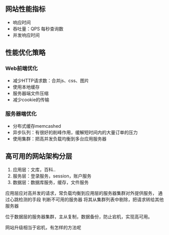 ## 网站性能指标
* 响应时间
* 吞吐量：QPS 每秒查询数
* 并发响应时间

## 性能优化策略
### Web前端优化
* 减少HTTP请求数：合并js、css、图片
* 使用本地缓存
* 服务器端文件压缩
* 减少cookie的传输

### 服务器端优化
* 分布式缓存memcashed
* 异步队列：有很好的削峰作用，缓解短时间内的大量订单的压力
* 使用集群：把高并发负载均衡到多台应用服务器

## 高可用的网站架构分层
1. 应用层：文库，百科..
2. 服务层：登录服务，session，账户服务
3. 数据层：数据库服务，缓存，文件服务

应用层应对高并发的请求，常负载均衡到应用层的服务器集群对外提供服务，
通过心跳检测的手段 判断不可用的服务器 将其从集群列表中剔除，把请求转给其他服务器

位于数据层的服务器集群，主从复制，数据备份，防止宕机，实现高可用。

网站升级相当于宕机，有怎样的方法呢

